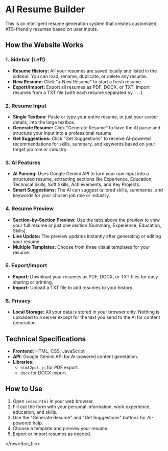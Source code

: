 # AI Resume Builder

This is an intelligent resume generation system that creates customized, ATS-friendly resumes based on user inputs.

## How the Website Works

### 1. Sidebar (Left)
- **Resume History:** All your resumes are saved locally and listed in the sidebar. You can load, rename, duplicate, or delete any resume.
- **New Resume:** Click "+ New Resume" to start a fresh resume.
- **Export/Import:** Export all resumes as PDF, DOCX, or TXT. Import resumes from a TXT file (with each resume separated by `---`).

### 2. Resume Input
- **Single Textbox:** Paste or type your entire resume, or just your career details, into the large textbox.
- **Generate Resume:** Click "Generate Resume" to have the AI parse and structure your input into a professional resume.
- **Get Suggestions:** Click "Get Suggestions" to receive AI-powered recommendations for skills, summary, and keywords based on your target job role or industry.

### 3. AI Features
- **AI Parsing:** Uses Google Gemini API to turn your raw input into a structured resume, extracting sections like Experience, Education, Technical Skills, Soft Skills, Achievements, and Key Projects.
- **Smart Suggestions:** The AI can suggest tailored skills, summaries, and keywords for your chosen job role or industry.

### 4. Resume Preview
- **Section-by-Section Preview:** Use the tabs above the preview to view your full resume or just one section (Summary, Experience, Education, Skills).
- **Live Update:** The preview updates instantly after generating or editing your resume.
- **Multiple Templates:** Choose from three visual templates for your resume.

### 5. Export/Import
- **Export:** Download your resumes as PDF, DOCX, or TXT files for easy sharing or printing.
- **Import:** Upload a TXT file to add resumes to your history.

### 6. Privacy
- **Local Storage:** All your data is stored in your browser only. Nothing is uploaded to a server except for the text you send to the AI for content generation.

## Technical Specifications

- **Frontend:** HTML, CSS, JavaScript
- **API:** Google Gemini API for AI-powered content generation.
- **Libraries:**
    - `html2pdf.js` for PDF export.
    - `docx` for DOCX export.

## How to Use

1.  Open `index.html` in your web browser.
2.  Fill out the form with your personal information, work experience, education, and skills.
3.  Use the "Generate Resume" and "Get Suggestions" buttons for AI-powered help.
4.  Choose a template and preview your resume.
5.  Export or import resumes as needed.

</rewritten_file> 